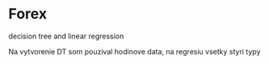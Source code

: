 # Forex
decision tree and linear regression

Na vytvorenie DT som pouzival hodinove data, na regresiu vsetky styri typy
